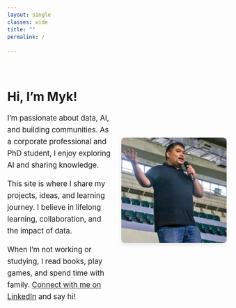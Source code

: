 ```yaml
---
layout: single
classes: wide
title: ""
permalink: /

---
```


<div style="display: flex; align-items: center; justify-content: center; margin: 40px 0; gap: 20px; flex-wrap: wrap;">
  <!-- Left Side: Text -->
  <div style="flex: 1; max-width: 600px; text-align: left;">
    <h1>Hi, I’m <strong>Myk</strong>!</h1>
    <p style="font-size: 1.2em; line-height: 1.6;">
      I’m passionate about data, AI, and building communities. As a corporate professional and PhD student, I enjoy exploring AI and sharing knowledge.
    </p>
    <p style="font-size: 1.2em; line-height: 1.6;">
      This site is where I share my projects, ideas, and learning journey. I believe in lifelong learning, collaboration, and the impact of data.
    </p>
    <p style="font-size: 1.2em; line-height: 1.6;">
      When I’m not working or studying, I read books, play games, and spend time with family. <a href="https://www.linkedin.com/in/ogbinar/" target="_blank">Connect with me on LinkedIn</a> and say hi!
    </p>
  </div>

  <!-- Right Side: Image -->
  <div style="flex: 1; max-width: 300px; text-align: center;">
    <img src="/assets/images/myk_profile.png" alt="Myk giving a talk" style="max-width: 100%; border-radius: 8px; box-shadow: 0 4px 10px rgba(0,0,0,0.1);">
  </div>
</div>
